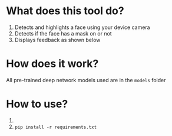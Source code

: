 # What does this tool do?
1. Detects and highlights a face using your device camera
2. Detects if the face has a mask on or not
3. Displays feedback as shown below



# How does it work?
All pre-trained deep network models used are in the ```models``` folder

# How to use?
1. 
1. ```pip install -r requirements.txt```